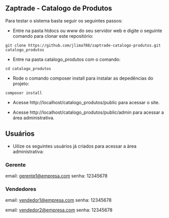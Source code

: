 ## Zaptrade - Catalogo de Produtos

Para testar o sistema basta seguir os seguintes passos:

- Entre na pasta htdocs ou www do seu servidor web e digite o seguinte comando para clonar este repositório:

`git clone https://github.com/jlima788/zaptrade-catalogo-produtos.git catalogo_produtos`

- Entre na pasta catalogo_produtos com o comando:

`cd catalogo_produtos`

- Rode o comando composer install para instalar as depedências do projeto:

`composer install`

- Acesse http://localhost/catalogo_produtos/public para acessar o site.

- Acesse http://localhost/catalogo_produtos/public/admin para acessar a área administrativa.

## Usuários ##

- Uilize os seguintes usuários já criados para acessar a àrea administrativa:

### Gerente ###

email: gerente1@empresa.com
senha: 12345678

### Vendedores ###

email: vendedor1@empresa.com
senha: 12345678

email: vendedor2@empresa.com
senha: 12345678
